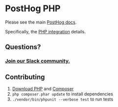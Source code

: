 # PostHog PHP

Please see the main [PostHog docs](https://posthog.com/docs).

Specifically, the [PHP integration](https://posthog.com/docs/integrations/php-integration) details.

## Questions?

### [Join our Slack community.](https://join.slack.com/t/posthogusers/shared_invite/enQtOTY0MzU5NjAwMDY3LTc2MWQ0OTZlNjhkODk3ZDI3NDVjMDE1YjgxY2I4ZjI4MzJhZmVmNjJkN2NmMGJmMzc2N2U3Yjc3ZjI5NGFlZDQ)


## Contributing

1. [Download PHP](https://www.php.net/manual/en/install.php) and [Composer](https://getcomposer.org/download/)
2. `php composer.phar update` to install dependencies
3. `./vendor/bin/phpunit --verbose test` to run tests
